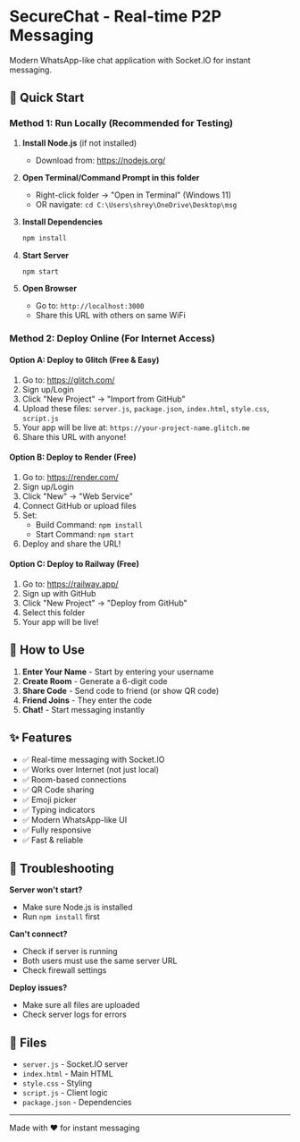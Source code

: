 # SecureChat - Real-time P2P Messaging

Modern WhatsApp-like chat application with Socket.IO for instant messaging.

## 🚀 Quick Start

### Method 1: Run Locally (Recommended for Testing)

1. **Install Node.js** (if not installed)
   - Download from: https://nodejs.org/

2. **Open Terminal/Command Prompt in this folder**
   - Right-click folder → "Open in Terminal" (Windows 11)
   - OR navigate: `cd C:\Users\shrey\OneDrive\Desktop\msg`

3. **Install Dependencies**
   ```bash
   npm install
   ```

4. **Start Server**
   ```bash
   npm start
   ```

5. **Open Browser**
   - Go to: `http://localhost:3000`
   - Share this URL with others on same WiFi

### Method 2: Deploy Online (For Internet Access)

#### Option A: Deploy to Glitch (Free & Easy)
1. Go to: https://glitch.com/
2. Sign up/Login
3. Click "New Project" → "Import from GitHub"
4. Upload these files: `server.js`, `package.json`, `index.html`, `style.css`, `script.js`
5. Your app will be live at: `https://your-project-name.glitch.me`
6. Share this URL with anyone!

#### Option B: Deploy to Render (Free)
1. Go to: https://render.com/
2. Sign up/Login
3. Click "New" → "Web Service"
4. Connect GitHub or upload files
5. Set:
   - Build Command: `npm install`
   - Start Command: `npm start`
6. Deploy and share the URL!

#### Option C: Deploy to Railway (Free)
1. Go to: https://railway.app/
2. Sign up with GitHub
3. Click "New Project" → "Deploy from GitHub"
4. Select this folder
5. Your app will be live!

## 📱 How to Use

1. **Enter Your Name** - Start by entering your username
2. **Create Room** - Generate a 6-digit code
3. **Share Code** - Send code to friend (or show QR code)
4. **Friend Joins** - They enter the code
5. **Chat!** - Start messaging instantly

## ✨ Features

- ✅ Real-time messaging with Socket.IO
- ✅ Works over Internet (not just local)
- ✅ Room-based connections
- ✅ QR Code sharing
- ✅ Emoji picker
- ✅ Typing indicators
- ✅ Modern WhatsApp-like UI
- ✅ Fully responsive
- ✅ Fast & reliable

## 🔧 Troubleshooting

**Server won't start?**
- Make sure Node.js is installed
- Run `npm install` first

**Can't connect?**
- Check if server is running
- Both users must use the same server URL
- Check firewall settings

**Deploy issues?**
- Make sure all files are uploaded
- Check server logs for errors

## 📂 Files

- `server.js` - Socket.IO server
- `index.html` - Main HTML
- `style.css` - Styling
- `script.js` - Client logic
- `package.json` - Dependencies

---

Made with ❤️ for instant messaging
